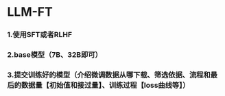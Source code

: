 # LLM-FT
### 1.使用SFT或者RLHF 
### 2.base模型（7B、32B即可） 
### 3.提交训练好的模型（介绍微调数据从哪下载、筛选依据、流程和最后的数据量【初始值和接过量】、训练过程【loss曲线等】）
